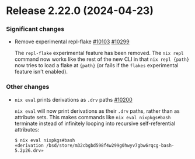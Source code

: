# Release 2.22.0 (2024-04-23)

### Significant changes

- Remove experimental repl-flake [#10103](https://github.com/NixOS/bsd/issues/10103) [#10299](https://github.com/NixOS/bsd/pull/10299)

  The `repl-flake` experimental feature has been removed. The `nix repl` command now works like the rest of the new CLI in that `nix repl {path}` now tries to load a flake at `{path}` (or fails if the `flakes` experimental feature isn't enabled).

### Other changes

- `nix eval` prints derivations as `.drv` paths [#10200](https://github.com/NixOS/bsd/pull/10200)

  `nix eval` will now print derivations as their `.drv` paths, rather than as
  attribute sets. This makes commands like `nix eval nixpkgs#bash` terminate
  instead of infinitely looping into recursive self-referential attributes:

  ```ShellSession
  $ nix eval nixpkgs#bash
  «derivation /bsd/store/m32cbgbd598f4w299g0hwyv7gbw6rqcg-bash-5.2p26.drv»
  ```

